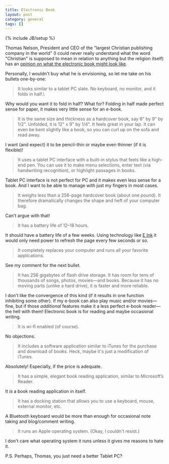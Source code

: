 ```yaml
---
title: Electronic Book
layout: post
category: general
tags: []
---
```

{% include JB/setup %}

Thomas Nelson, President and CEO of the "largest Christian publishing
company in the world" (I could never really understand what the word
"Christian" is supposed to mean in relation to anything but the religion
itself) has an [opinion on what the electronic book might look
like](http://www.michaelhyatt.com/workingsmart/2005/12/the_death_of_tr.html).

Personally, I wouldn't buy what he is envisioning, so let me take on his
bullets one-by-one:

> It looks similar to a tablet PC slate. No keyboard, no monitor, and it
> folds in half.\

Why would you want it to fold in half? What for? Folding in half made
perfect sense for paper, it makes very little sense for an e-book.

> It is the same size and thickness as a hardcover book, say 6" by 9" by
> 1/2". Unfolded, it is 12" x 9" by 1/4". It feels great in your lap. It
> can even be bent slightly like a book, so you can curl up on the sofa
> and read away.

I want (and expect) it to be pencil-thin or maybe even thinner (if it is
flexible)!

> It uses a tablet PC interface with a built-in stylus that feels like a
> high-end pen. You can use it to make menu selections, enter text (via
> handwriting recognition), or highlight passages in books.

Tablet PC interface is not perfect for PC and it makes even less sense
for a book. And I want to be able to manage with just my fingers in most
cases.

> It weighs less than a 256-page hardcover book (about one pound). It
> therefore dramatically changes the shape and heft of your computer
> bag.

Can't argue with that!

> It has a battery life of 12–18 hours.

It should have a battery life of a few weeks. Using technology like [E
Ink](http://www.eink.com/) it would only need power to refresh the page
every few seconds or so.

> It completely replaces your computer and runs all your favorite
> applications.

See my comment for the next bullet.

> It has 256 gigabytes of flash drive storage. It has room for tens of
> thousands of songs, photos, movies—and books. Because it has no moving
> parts (unlike a hard drive), it is faster and more reliable.

I don't like the convergence of this kind (if it results in one function
inhibiting some other). If my e-book can also play music and/or
movies—fine, but if those *additional* features make it a less perfect
e-book reader—the hell with them! Electronic book is for reading and
maybe occasional writing.

> It is wi-fi enabled (of course).

No objections.

> It includes a software application similar to iTunes for the purchase
> and download of books. Heck, maybe it's just a modification of
> iTunes.

Absolutely! Especially, if the price is adequate.

> It has a simple, elegant book reading application, similar to
> Microsoft’s Reader.

It *is* a book reading application in itself.

> It has a docking station that allows you to use a keyboard, mouse,
> external monitor, etc.

A Bluetooth keyboard would be more than enough for occasional note
taking and blog/comment writing.

> It runs an Apple operating system. (Okay, I couldn't resist.)

I don't care what operating system it runs unless it gives me reasons to
hate it.

P.S. Perhaps, Thomas, you just need a better Tablet PC?
